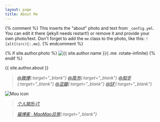 ```yaml
---
layout: page
title: About Me
---
```


{% comment %}
  This inserts the "about" photo and text from `_config.yml`.
  You can edit it there (jekyll needs restart!) or remove it and provide your own photo/text.
  Don't forget to add the `me` class to the photo, like this: `![alt](src){:.me}`.
{% endcomment %}

{% if site.author.photo %}
  ![{{ site.author.name }}]({{site.author.photo}}){:.me .rotate-infinite}
{% endif %}

{{ site.author.about }}

>*[@微博](http://weibo.com/603451688){:target="_blank"}*
>*[@简书](http://www.jianshu.com/users/423b873cad24/latest_articles){:target="_blank"}*
>*[@知乎](https://www.zhihu.com/people/Durling_Xie){:target="_blank"}*
>*[@豆瓣](https://www.douban.com/people/Durling/){:target="_blank"}*
>*[@SF](https://segmentfault.com/u/durling){:target="_blank"}*


![Mou icon](http://img.6h5.cn/xindot-blog/hangzhou.jpg)

>*[个人简历-IT](/2015/05/20/xin-resume/)*

>*[猫博客 · MaoMao日常](http://maomao.nuoluan.com){:target="_blank"}*

